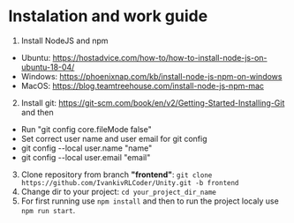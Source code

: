 # Instalation and work guide

1. Install NodeJS and npm
- Ubuntu: https://hostadvice.com/how-to/how-to-install-node-js-on-ubuntu-18-04/
- Windows: https://phoenixnap.com/kb/install-node-js-npm-on-windows
- MacOS: https://blog.teamtreehouse.com/install-node-js-npm-mac
2. Install git: https://git-scm.com/book/en/v2/Getting-Started-Installing-Git and then
- Run "git config core.fileMode false"
- Set correct user name and user email for git config
- git config --local user.name "name"
- git config --local user.email "email"
3. Clone repository from branch __"frontend"__: `git clone https://github.com/IvankivRLCoder/Unity.git -b frontend`
4. Change dir to your project: `cd your_project_dir_name`
5. For first running use `npm install` and then to run the project localy use `npm run start`.
